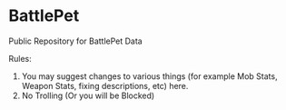 # BattlePet
Public Repository for BattlePet Data

Rules:

1. You may suggest changes to various things (for example Mob Stats, Weapon Stats, fixing descriptions, etc) here.
2. No Trolling (Or you will be Blocked)

